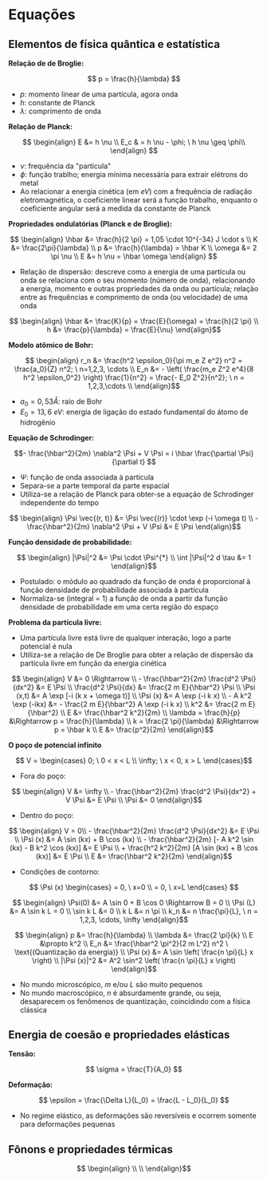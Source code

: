 # Equações

## Elementos de física quântica e estatística

**Relação de de Broglie:**

$$
p = \frac{h}{\lambda} $$

- $p$: momento linear de uma partícula, agora onda 
- $h$: constante de Planck
- $\lambda$: comprimento de onda

**Relação de Planck:**

$$
\begin{align}
    E &= h \nu \\
    E_c & = h \nu - \phi; \ h \nu \geq \phi\\
\end{align} $$

- $\nu$: frequência da "partícula"
- $\phi$: função trablho; energia mínima necessária para extrair elétrons do metal
- Ao relacionar a energia cinética (em $eV$) com a frequência de radiação eletromagnética, o coeficiente linear será a função trabalho, enquanto o coeficiente angular será a medida da constante de Planck

**Propriedades ondulatórias (Planck e de Broglie):**

$$
\begin{align}
    \hbar &= \frac{h}{2 \pi} = 1,05 \cdot 10^{-34} J \cdot s \\
    K &= \frac{2\pi}{\lambda} \\
    p &= \frac{h}{\lambda} = \hbar K \\
    \omega &= 2 \pi \nu \\
    E &= h \nu = \hbar \omega
\end{align} 
$$

- Relação de dispersão: descreve como a energia de uma partícula ou onda se relaciona com o seu momento (número de onda), relacionando a energia, momento e outras propriedades da onda ou partícula; relação entre as frequências e comprimento de onda (ou velocidade) de uma onda

$$
\begin{align}
   \hbar &= \frac{K}{p} = \frac{E}{\omega} = \frac{h}{2 \pi} \\
   h &= \frac{p}{\lambda} = \frac{E}{\nu}
\end{align}$$

**Modelo atômico de Bohr:**

$$
\begin{align}
    r_n &= \frac{h^2 \epsilon_0}{\pi m_e Z e^2} n^2 = \frac{a_0}{Z} n^2; \ n=1,2,3, \cdots \\
    E_n &= - \left( \frac{m_e Z^2 e^4}{8 h^2 \epsilon_0^2} \right) \frac{1}{n^2} = \frac{- E_0 Z^2}{n^2}; \ n = 1,2,3,\cdots \\
\end{align}$$

- $a_0 = 0,53 \mathring{A}$: raio de Bohr
- $E_0 = 13,6 \ eV$: energia de ligação do estado fundamental do átomo de hidrogênio

**Equação de Schrodinger:**

$$- \frac{\hbar^2}{2m} \nabla^2 \Psi + V \Psi = i \hbar \frac{\partial \Psi}{\partial t} $$

- $\Psi$: função de onda associada à partícula
- Separa-se a parte temporal da parte espacial
- Utiliza-se a relação de Planck para obter-se a equação de Schrodinger independente do tempo

$$
\begin{align}
    \Psi \vec{(r, t)} &= \Psi \vec{(r)} \cdot \exp (-i \omega t) \\
    - \frac{\hbar^2}{2m} \nabla^2 \Psi + V \Psi &= E \Psi
\end{align}$$

**Função densidade de probabilidade:**

$$
\begin{align}
    |\Psi|^2 &= \Psi \cdot \Psi^{*} \\
    \int |\Psi|^2 d \tau &= 1
\end{align}$$

- Postulado: o módulo ao quadrado da função de onda é proporcional à função densidade de probabilidade associada à partícula
- Normaliza-se (integral = 1) a função de onda a partir da função densidade de probabilidade em uma certa região do espaço

**Problema da partícula livre:**

- Uma partícula livre está livre de qualquer interação, logo a parte potencial é nula
- Utiliza-se a relação de De Broglie para obter a relação de dispersão da partícula livre em função da energia cinética

$$
\begin{align}
    V &= 0 \Rightarrow \\ 
    - \frac{\hbar^2}{2m} \frac{d^2 \Psi}{dx^2} &= E \Psi \\
    \frac{d^2 \Psi}{dx} &= \frac{2 m E}{\hbar^2} \Psi \\
    \Psi (x,t) &= A \exp [-i (k x + \omega t)] \\
    \Psi (x) &= A \exp (-i k x) \\
    - A k^2 \exp (-ikx) &= - \frac{2 m E}{\hbar^2} A \exp (-i k x) \\
    k^2 &= \frac{2 m E}{\hbar^2} \\
    E &= \frac{\hbar^2 k^2}{2m} \\
    \lambda = \frac{h}{p} &\Rightarrow p = \frac{h}{\lambda} \\
    k = \frac{2 \pi}{\lambda} &\Rightarrow p = \hbar k \\
    E &= \frac{p^2}{2m}
\end{align}$$

**O poço de potencial infinito**

$$
V = 
\begin{cases}
    0; \ 0 < x < L \\
    \infty; \ x < 0, x > L
\end{cases}$$

- Fora do poço:

$$
\begin{align}
    V &= \infty \\
    - \frac{\hbar^2}{2m} \frac{d^2 \Psi}{dx^2} + V \Psi &= E \Psi \\
    \Psi &= 0
\end{align}$$

- Dentro do poço:

$$
\begin{align}
    V = 0\\
    - \frac{\hbar^2}{2m} \frac{d^2 \Psi}{dx^2} &= E \Psi \\
    \Psi (x) &= A \sin (kx) + B \cos (kx) \\
    - \frac{\hbar^2}{2m} [- A k^2 \sin (kx) - B k^2 \cos (kx)] &= E \Psi \\
    + \frac{h^2 k^2}{2m} [A \sin (kx) + B \cos (kx)] &= E \Psi \\
    E &= \frac{\hbar^2 k^2}{2m}
\end{align}$$

- Condições de contorno:

$$
\Psi (x)
\begin{cases}
    = 0, \ x=0 \\
    = 0, \ x=L
\end{cases}
$$

$$
\begin{align}
    \Psi(0) &= A \sin 0 + B \cos 0 \Rightarrow B = 0 \\
    \Psi (L) &= A \sin k L = 0 \\
    \sin k L &= 0 \\
    k L &= n \pi \\
    k_n &= n \frac{\pi}{L}, \ n = 1,2,3, \cdots, \infty 
\end{align}$$

$$
\begin{align}
    p &= \frac{h}{\lambda} \\
    \lambda &= \frac{2 \pi}{k} \\
    E &\propto k^2 \\
    E_n &= \frac{\hbar^2 \pi^2}{2 m L^2} n^2 \ \text{(Quantização da energia)} \\
    \Psi (x) &= A \sin \left( \frac{n \pi}{L} x \right) \\
    |\Psi (x)|^2 &= A^2 \sin^2 \left( \frac{n \pi}{L} x \right)  
\end{align}$$

- No mundo microscópico, $m$ e/ou $L$ são muito pequenos
- No mundo macroscópico, $n$ é absurdamente grande, ou seja, desaparecem os fenômenos de quantização, coincidindo com a física clássica

## Energia de coesão e propriedades elásticas

**Tensão:**

$$
\sigma = \frac{T}{A_0} $$

**Deformação:**

$$
\epsilon = \frac{\Delta L}{L_0} = \frac{L - L_0}{L_0}  $$

- No regime elástico, as deformações são reversíveis e ocorrem somente para deformações pequenas



## Fônons e propriedades térmicas



$$
\begin{align}
    \\
    \\
\end{align}$$
